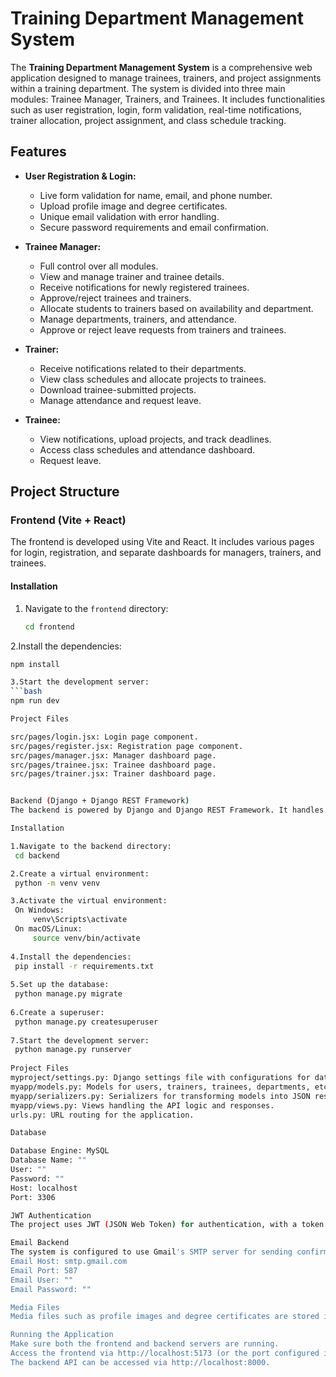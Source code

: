 # Training Department Management System

The **Training Department Management System** is a comprehensive web application designed to manage trainees, trainers, and project assignments within a training department. The system is divided into three main modules: Trainee Manager, Trainers, and Trainees. It includes functionalities such as user registration, login, form validation, real-time notifications, trainer allocation, project assignment, and class schedule tracking.

## Features

- **User Registration & Login:**
  - Live form validation for name, email, and phone number.
  - Upload profile image and degree certificates.
  - Unique email validation with error handling.
  - Secure password requirements and email confirmation.
  
- **Trainee Manager:**
  - Full control over all modules.
  - View and manage trainer and trainee details.
  - Receive notifications for newly registered trainees.
  - Approve/reject trainees and trainers.
  - Allocate students to trainers based on availability and department.
  - Manage departments, trainers, and attendance.
  - Approve or reject leave requests from trainers and trainees.

- **Trainer:**
  - Receive notifications related to their departments.
  - View class schedules and allocate projects to trainees.
  - Download trainee-submitted projects.
  - Manage attendance and request leave.

- **Trainee:**
  - View notifications, upload projects, and track deadlines.
  - Access class schedules and attendance dashboard.
  - Request leave.

## Project Structure

### Frontend (Vite + React)
The frontend is developed using Vite and React. It includes various pages for login, registration, and separate dashboards for managers, trainers, and trainees.

#### Installation

1. Navigate to the `frontend` directory:

   ```bash
   cd frontend
2.Install the dependencies:
   ```bash
  npm install

3.Start the development server:
   ```bash
  npm run dev

Project Files

src/pages/login.jsx: Login page component.
src/pages/register.jsx: Registration page component.
src/pages/manager.jsx: Manager dashboard page.
src/pages/trainee.jsx: Trainee dashboard page.
src/pages/trainer.jsx: Trainer dashboard page.


Backend (Django + Django REST Framework)
The backend is powered by Django and Django REST Framework. It handles user authentication, project management, and other core functionalities.

Installation

1.Navigate to the backend directory:
    cd backend

2.Create a virtual environment:
    python -m venv venv

3.Activate the virtual environment:
    On Windows:
        venv\Scripts\activate
    On macOS/Linux:
        source venv/bin/activate
    
4.Install the dependencies:
    pip install -r requirements.txt
    
5.Set up the database:
    python manage.py migrate
    
6.Create a superuser:
    python manage.py createsuperuser
    
7.Start the development server:
    python manage.py runserver
    
Project Files
myproject/settings.py: Django settings file with configurations for database, JWT authentication, and email backend.
myapp/models.py: Models for users, trainers, trainees, departments, etc.
myapp/serializers.py: Serializers for transforming models into JSON responses.
myapp/views.py: Views handling the API logic and responses.
urls.py: URL routing for the application.

Database

  Database Engine: MySQL
  Database Name: ""
  User: ""
  Password: ""
  Host: localhost
  Port: 3306

JWT Authentication
  The project uses JWT (JSON Web Token) for authentication, with a token lifetime of 10 days for access tokens.

Email Backend
  The system is configured to use Gmail's SMTP server for sending confirmation emails during user registration.
  Email Host: smtp.gmail.com
  Email Port: 587
  Email User: ""
  Email Password: ""

Media Files
  Media files such as profile images and degree certificates are stored in the media/ directory.

Running the Application
  Make sure both the frontend and backend servers are running.
  Access the frontend via http://localhost:5173 (or the port configured in Vite).
  The backend API can be accessed via http://localhost:8000.
